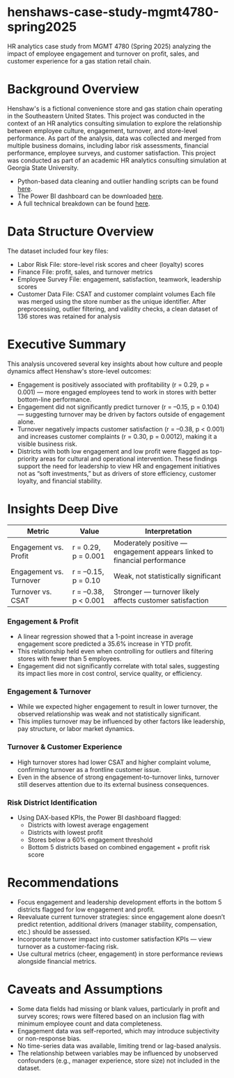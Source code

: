 # henshaws-case-study-mgmt4780-spring2025
HR analytics case study from MGMT 4780 (Spring 2025) analyzing the impact of employee engagement and turnover on profit, sales, and customer experience for a gas station retail chain.
# Background Overview
Henshaw's is a fictional convenience store and gas station chain operating in the Southeastern United States. This project was conducted in the context of an HR analytics consulting simulation to explore the relationship between employee culture, engagement, turnover, and store-level performance. As part of the analysis, data was collected and merged from multiple business domains, including labor risk assessments, financial performance, employee surveys, and customer satisfaction. This project was conducted as part of an academic HR analytics consulting simulation at Georgia State University.

* Python-based data cleaning and outlier handling scripts can be found [here](henshaw's.py).
* The Power BI dashboard can be downloaded [here](Henshaw's.pbix).
* A full technical breakdown can be found [here](technical-notes.md).

# Data Structure Overview 
The dataset included four key files:
* Labor Risk File: store-level risk scores and cheer (loyalty) scores
* Finance File: profit, sales, and turnover metrics
* Employee Survey File: engagement, satisfaction, teamwork, leadership scores
* Customer Data File: CSAT and customer complaint volumes
Each file was merged using the store number as the unique identifier. After preprocessing, outlier filtering, and validity checks, a clean dataset of 136 stores was retained for analysis

# Executive Summary
This analysis uncovered several key insights about how culture and people dynamics affect Henshaw's store-level outcomes:
* Engagement is positively associated with profitability (r = 0.29, p = 0.001) — more engaged employees tend to work in stores with better bottom-line performance.
* Engagement did not significantly predict turnover (r = –0.15, p = 0.104) — suggesting turnover may be driven by factors outside of engagement alone.
* Turnover negatively impacts customer satisfaction (r = –0.38, p < 0.001) and increases customer complaints (r = 0.30, p = 0.0012), making it a visible business risk.
* Districts with both low engagement and low profit were flagged as top-priority areas for cultural and operational intervention.
These findings support the need for leadership to view HR and engagement initiatives not as “soft investments,” but as drivers of store efficiency, customer loyalty, and financial stability.

# Insights Deep Dive
| Metric                  | Value                | Interpretation                                                       |
| ----------------------- | -------------------- | ------------------------------------------------------------------------ |
| Engagement vs. Profit   | r = 0.29, p = 0.001  | Moderately positive — engagement appears linked to financial performance |
| Engagement vs. Turnover | r = –0.15, p = 0.10  | Weak, not statistically significant                                      |
| Turnover vs. CSAT       | r = –0.38, p < 0.001 | Stronger — turnover likely affects customer satisfaction                 |

### Engagement & Profit
* A linear regression showed that a 1-point increase in average engagement score predicted a 35.6% increase in YTD profit.
* This relationship held even when controlling for outliers and filtering stores with fewer than 5 employees.
* Engagement did not significantly correlate with total sales, suggesting its impact lies more in cost control, service quality, or efficiency.

### Engagement & Turnover
* While we expected higher engagement to result in lower turnover, the observed relationship was weak and not statistically significant.
* This implies turnover may be influenced by other factors like leadership, pay structure, or labor market dynamics.

### Turnover & Customer Experience
* High turnover stores had lower CSAT and higher complaint volume, confirming turnover as a frontline customer issue.
* Even in the absence of strong engagement-to-turnover links, turnover still deserves attention due to its external business consequences.

### Risk District Identification
* Using DAX-based KPIs, the Power BI dashboard flagged:
    * Districts with lowest average engagement
    * Districts with lowest profit
    * Stores below a 60% engagement threshold
    * Bottom 5 districts based on combined engagement + profit risk score

# Recommendations
* Focus engagement and leadership development efforts in the bottom 5 districts flagged for low engagement and profit.
* Reevaluate current turnover strategies: since engagement alone doesn’t predict retention, additional drivers (manager stability, compensation, etc.) should be assessed.
* Incorporate turnover impact into customer satisfaction KPIs — view turnover as a customer-facing risk.
* Use cultural metrics (cheer, engagement) in store performance reviews alongside financial metrics.

# Caveats and Assumptions
* Some data fields had missing or blank values, particularly in profit and survey scores; rows were filtered based on an inclusion flag with minimum employee count and data completeness.
* Engagement data was self-reported, which may introduce subjectivity or non-response bias.
* No time-series data was available, limiting trend or lag-based analysis.
* The relationship between variables may be influenced by unobserved confounders (e.g., manager experience, store size) not included in the dataset.

